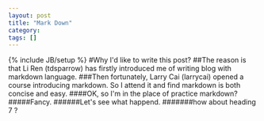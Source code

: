 ```yaml
---
layout: post
title: "Mark Down"
category: 
tags: []
---
```

{% include JB/setup %}
#Why I'd like to write this post?
##The reason is that Li Ren (tdsparrow) has firstly introduced me of writing blog with markdown language. 
###Then fortunately, Larry Cai (larrycai) opened a course introducing markdown. So I attend it and find markdown is both concise and easy.
####OK, so I'm in the place of practice markdown? 
#####Fancy.
######Let's see what happend.
#######how about heading 7 ?


